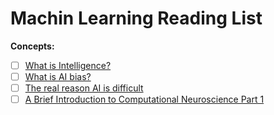 # Machin Learning Reading List

**Concepts:**

- [ ] [What is Intelligence?](https://towardsdatascience.com/what-is-intelligence-a69cbd8bb1b4)
- [ ] [What is AI bias?](https://towardsdatascience.com/what-is-ai-bias-6606a3bcb814)
- [ ] [The real reason AI is difficult](https://towardsdatascience.com/the-real-reason-ai-is-difficult-10b64a230c5e)
- [ ] [A Brief Introduction to Computational Neuroscience Part 1](https://towardsdatascience.com/a-brief-introduction-to-computational-neuroscience-part-1-42171791f613)